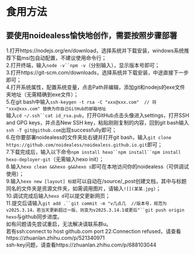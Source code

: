 # 食用方法
## 要使用noidealess愉快地创作，需要按照步骤部署
1.打开https://nodejs.org/en/download，选择系统并下载安装，windows系统推荐下载msi包自动配置，不建议使用命令行；  
2.打开终端，输入`node -v``npm -v`（分别输入），显示版本号即可；  
3.打开https://git-scm.com/downloads，选择系统并下载安装，中途直接下一步即可；  
4.打开系统属性，配置系统变量，点击Path并编辑，添加git和nodejs的exe文件夹地址（无需精确到exe文件）；  
5.在git bash中输入`ssh-keygen -t rsa -C "xxx@xxx.com"  // 将 "xxx@xxx.com" 替换为你自己GitHub的邮箱地址`  
输入`cd ~/.ssh``cat id_rsa.pub`，打开GitHub点击头像进入settings，打开SSH and GPG keys，并点击New SSH key，粘贴刚刚复制的内容，回到git bash输入`ssh -T git@github.com`出现successfully即可；  
6.在你要部署noidealess的文件夹处右键并打开git bash，输入`git clone https://github.com/noidealess/noidealess.github.io.git`即可；  
7.下载完成后，输入以下命令`npm install hexo``npm install``npm install hexo-deployer-git`（无需输入hexo init）；  
8.输入`hexo clean &&hexo g&&hexo s`即可在本地访问你的noidealess（可供调试使用）；  
9.输入`hexo new [layout] 标题`可以自动在/source/_post创建文档，其中与标题同名的文件夹是资源文件夹，如需调用图片，请输入`![](某某.jpg)`；  
10.调试完成后输入`hexo d`可以提交更新网页；  
11.提交后请输入`git add .``git commit -m "v几点几  //版本号，规范为v2025.3.14，若当天更新超过一版，则变为v2025.3.14.1或更后"``git push origin hexo`与github同步进度。  
如有问题请先尝试重启，无法解决请联系群u。  
若有ssh:connect to host github.com port 22:Connection refused，请查看https://zhuanlan.zhihu.com/p/521340971  
ssh-key问题，请查看https://zhuanlan.zhihu.com/p/688103044  
